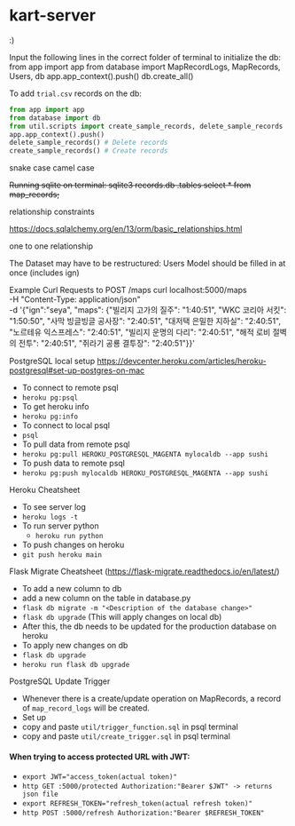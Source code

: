 # kart-server

:)

Input the following lines in the correct folder of terminal to initialize the db:
from app import app
from database import MapRecordLogs, MapRecords, Users, db
app.app_context().push()
db.create_all()

To add `trial.csv` records on the db:
```python
from app import app
from database import db
from util.scripts import create_sample_records, delete_sample_records
app.app_context().push()
delete_sample_records() # Delete records
create_sample_records() # Create records
```


snake case
camel case

<strike>
Running sqlite on terminal:
	sqlite3 records.db
	.tables
	select * from map_records;
</strike>

relationship constraints

https://docs.sqlalchemy.org/en/13/orm/basic_relationships.html

one to one relationship


The Dataset may have to be restructured: Users Model should be filled in at once (includes ign)

Example Curl Requests to POST /maps
curl localhost:5000/maps \
-H "Content-Type: application/json" \
-d '{"ign":"seya", "maps": {"빌리지 고가의 질주": "1:40:51", "WKC 코리아 서킷": "1:50:50", "사막 빙글빙글 공사장": "2:40:51", "대저택 은밀한 지하실": "2:40:51", "노르테유 익스프레스": "2:40:51", "빌리지 운명의 다리": "2:40:51", "해적 로비 절벽의 전투": "2:40:51", "쥐라기 공룡 결투장": "2:40:51"}}'

PostgreSQL local setup
https://devcenter.heroku.com/articles/heroku-postgresql#set-up-postgres-on-mac
- To connect to remote psql
 - `heroku pg:psql`
- To get heroku info
 - `heroku pg:info`
- To connect to local psql
 - `psql`
- To pull data from remote psql
 - `heroku pg:pull HEROKU_POSTGRESQL_MAGENTA mylocaldb --app sushi`
- To push data to remote psql
 - `heroku pg:push mylocaldb HEROKU_POSTGRESQL_MAGENTA --app sushi`


 Heroku Cheatsheet
 - To see server log
  - `heroku logs -t`
- To run server python
  - `heroku run python`
- To push changes on heroku
 - `git push heroku main`

Flask Migrate Cheatsheet (https://flask-migrate.readthedocs.io/en/latest/)
- To add a new column to db
 - add a new column on the table in database.py
 - `flask db migrate -m "<Description of the database change>"`
 - `flask db upgrade` (This will apply changes on local db)
 - After this, the db needs to be updated for the production database on heroku
- To apply new changes on db
 - `flask db upgrade`
 - `heroku run flask db upgrade`

PostgreSQL Update Trigger
- Whenever there is a create/update operation on MapRecords, a record of `map_record_logs` will be created.
- Set up
 - copy and paste `util/trigger_function.sql` in psql terminal
 - copy and paste `util/create_trigger.sql` in psql terminal

#### When trying to access protected URL with JWT:
- `export JWT="access_token(actual token)"`
- `http GET :5000/protected Authorization:"Bearer $JWT" -> returns json file`
- `export REFRESH_TOKEN="refresh_token(actual refresh token)"`
- `http POST :5000/refresh Authorization:"Bearer $REFRESH_TOKEN"`
